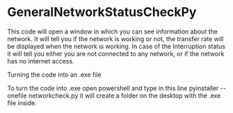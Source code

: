 # GeneralNetworkStatusCheckPy
This code will open a window in which you can see information about the network. It will tell you if the network is working or not, the transfer rate will be displayed when the network is working. In case of the Interruption status it will tell you either you are not connected to any network, or if the network has no internet access.

Turning the code into an .exe file

To turn the code into .exe open powershell and type in this line 
pyinstaller --onefile networkcheck.py
it will create a folder on the desktop with the .exe file inside.
